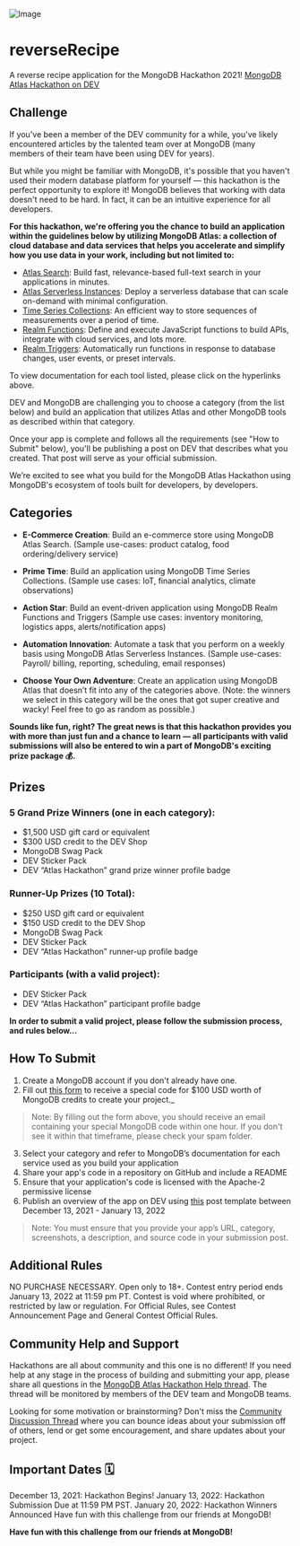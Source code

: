 ![Image](https://github.com/DebitTwo/reverseRecipe/blob/4/devAssets/logo/rr-logo-dark.svg)

# reverseRecipe
A reverse recipe application for the MongoDB Hackathon 2021!
[MongoDB Atlas Hackathon on DEV](https://dev.to/devteam/announcing-the-mongodb-atlas-hackathon-on-dev-4b6m)

## Challenge

If you've been a member of the DEV community for a while, you've likely encountered articles by the talented team over at MongoDB (many members of their team have been using DEV for years).

But while you might be familiar with MongoDB, it's possible that you haven't used their modern database platform for yourself — this hackathon is the perfect opportunity to explore it! MongoDB believes that working with data doesn't need to be hard. In fact, it can be an intuitive experience for all developers.

**For this hackathon, we're offering you the chance to build an application within the guidelines below by utilizing MongoDB Atlas: a collection of cloud database and data services that helps you accelerate and simplify how you use data in your work, including but not limited to:**

- [Atlas Search](https://docs.atlas.mongodb.com/atlas-search/): Build fast, relevance-based full-text search in your applications in minutes.
- [Atlas Serverless Instances](https://docs.atlas.mongodb.com/tutorial/create-new-serverless-instance/): Deploy a serverless database that can scale on-demand with minimal configuration.
- [Time Series Collections](https://docs.mongodb.com/manual/core/timeseries-collections/): An efficient way to store sequences of measurements over a period of time.
- [Realm Functions](https://docs.mongodb.com/realm/functions/): Define and execute JavaScript functions to build APIs, integrate with cloud services, and lots more.
- [Realm Triggers](https://docs.mongodb.com/realm/triggers/trigger-types/): Automatically run functions in response to database changes, user events, or preset intervals.

To view documentation for each tool listed, please click on the hyperlinks above.

DEV and MongoDB are challenging you to choose a category (from the list below) and build an application that utilizes Atlas and other MongoDB tools as described within that category.

Once your app is complete and follows all the requirements (see "How to Submit" below), you'll be publishing a post on DEV that describes what you created. That post will serve as your official submission.

We’re excited to see what you build for the MongoDB Atlas Hackathon using MongoDB's ecosystem of tools built for developers, by developers.

## Categories
- **E-Commerce Creation**: Build an e-commerce store using MongoDB Atlas Search.
(Sample use-cases: product catalog, food ordering/delivery service)

- **Prime Time**: Build an application using MongoDB Time Series Collections.
(Sample use cases: IoT, financial analytics, climate observations)

- **Action Star**: Build an event-driven application using MongoDB Realm Functions and Triggers
(Sample use cases: inventory monitoring, logistics apps, alerts/notification apps)

- **Automation Innovation**: Automate a task that you perform on a weekly basis using MongoDB Atlas Serverless Instances.
(Sample use-cases: Payroll/ billing, reporting, scheduling, email responses)

- **Choose Your Own Adventure**: Create an application using MongoDB Atlas that doesn’t fit into any of the categories above.
(Note: the winners we select in this category will be the ones that got super creative and wacky! Feel free to go as random as possible.)

**Sounds like fun, right? The great news is that this hackathon provides you with more than just fun and a chance to learn — all participants with valid submissions will also be entered to win a part of MongoDB's exciting prize package 💰.**

## Prizes

### 5 Grand Prize Winners (one in each category):

- $1,500 USD gift card or equivalent
- $300 USD credit to the DEV Shop
- MongoDB Swag Pack
- DEV Sticker Pack
- DEV “Atlas Hackathon” grand prize winner profile badge

### Runner-Up Prizes (10 Total):

- $250 USD gift card or equivalent
- $150 USD credit to the DEV Shop
- MongoDB Swag Pack
- DEV Sticker Pack
- DEV “Atlas Hackathon” runner-up profile badge

### Participants (with a valid project):

- DEV Sticker Pack
- DEV “Atlas Hackathon” participant profile badge

**In order to submit a valid project, please follow the submission process, and rules below...**

## How To Submit
1) Create a MongoDB account if you don't already have one.
2) Fill out [this form](http://eepurl.com/hPVPqf) to receive a special code for $100 USD worth of MongoDB credits to create your project._
> Note: By filling out the form above, you should receive an email containing your special MongoDB code within one hour. If you don't see it within that timeframe, please check your spam folder.
3) Select your category and refer to MongoDB’s documentation for each service used as you build your application
4) Share your app's code in a repository on GitHub and include a README
5) Ensure that your application's code is licensed with the Apache-2 permissive license
6) Publish an overview of the app on DEV using [this](https://dev.to/new/atlashackathon) post template between December 13, 2021 - January 13, 2022
> Note: You must ensure that you provide your app’s URL, category, screenshots, a description, and source code in your submission post.

## Additional Rules
NO PURCHASE NECESSARY. Open only to 18+. Contest entry period ends January 13, 2022 at 11:59 pm PT. Contest is void where prohibited, or restricted by law or regulation. For Official Rules, see Contest Announcement Page and General Contest Official Rules.

## Community Help and Support
Hackathons are all about community and this one is no different! If you need help at any stage in the process of building and submitting your app, please share all questions in the [MongoDB Atlas Hackathon Help thread](https://dev.to/devteam/mongodb-atlas-hackathon-help-thread-3g3a). The thread will be monitored by members of the DEV team and MongoDB teams.

Looking for some motivation or brainstorming? Don't miss the [Community Discussion Thread](https://dev.to/devteam/share-your-mongodb-atlas-hackathon-updates-5g4k) where you can bounce ideas about your submission off of others, lend or get some encouragement, and share updates about your project.

## Important Dates 🗓
December 13, 2021: Hackathon Begins!
January 13, 2022: Hackathon Submission Due at 11:59 PM PST.
January 20, 2022: Hackathon Winners Announced
Have fun with this challenge from our friends at MongoDB!

**Have fun with this challenge from our friends at MongoDB!**
